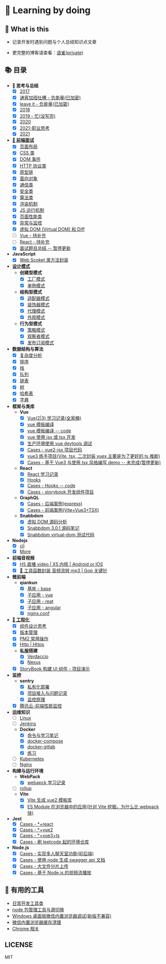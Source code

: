 # 👀 Learning by doing

## 🤔 What is this

- 记录开发时遇到问题与个人总结知识点文章

- 更完整的博客请查看：[语雀(private)](https://www.yuque.com/wuchendi/fe)

## 📚 目录

- **📝 思考与总结**
  - [x] [2017](https://www.yuque.com/wuchendi/fe/hlmugn)
  - [x] [通宵加班吐槽 - 负能量(已加密)](https://www.yuque.com/wuchendi/fe/wp3ue7)
  - [x] [leave it - 负能量(已加密)](https://www.yuque.com/wuchendi/fe/gf6eln)
  - [x] [2018](https://www.yuque.com/wuchendi/fe/tsk7tu)
  - [x] [2019 - 忙(没写完)](https://www.yuque.com/wuchendi/fe/2019)
  - [x] [2020](https://www.yuque.com/wuchendi/fe/2020)
  - [x] [2021-职业思考](https://www.yuque.com/wuchendi/fe/20210318)
  - [x] [2021](https://www.yuque.com/wuchendi/fe/ndmoi4)
- **[🚌 前端面试](https://www.yuque.com/wuchendi/fe/gbm289)**
  - [x] [页面布局](https://www.yuque.com/wuchendi/fe/wkvdd5)
  - [x] [CSS 类](https://www.yuque.com/wuchendi/fe/gz38f8)
  - [x] [DOM 事件](https://www.yuque.com/wuchendi/fe/ak21nu)
  - [x] [HTTP 协议类](https://www.yuque.com/wuchendi/fe/iuzh4l)
  - [x] [原型链](https://www.yuque.com/wuchendi/fe/gab37o)
  - [x] [面向对象](https://www.yuque.com/wuchendi/fe/xb49u8)
  - [x] [通信类](https://www.yuque.com/wuchendi/fe/bhap7g)
  - [x] [安全类](https://www.yuque.com/wuchendi/fe/htr8zo)
  - [x] [算法类](https://www.yuque.com/wuchendi/fe/buz57c)
  - [x] [渲染机制](https://www.yuque.com/wuchendi/fe/wvi7fa)
  - [x] [JS 运行机制](https://www.yuque.com/wuchendi/fe/sd4f1v)
  - [x] [页面性能类](https://www.yuque.com/wuchendi/fe/dukgkf)
  - [x] [异常与监控](https://www.yuque.com/wuchendi/fe/io5x15)
  - [x] [虚拟 DOM (Virtual DOM) 和 Diff](https://www.yuque.com/wuchendi/fe/uvt07z)
  - [ ] [Vue - 待补充](https://www.yuque.com/wuchendi/fe/gvqnao)
  - [ ] [React - 待补充](https://www.yuque.com/wuchendi/fe/pm3a6g)
  - [x] [面试题目总结 -- 暂停更新](https://www.yuque.com/wuchendi/fe/naounc)
- **JavaScript**
  - [x] [Web Scoket 类方法封装](https://www.yuque.com/wuchendi/fe/wx3wzn)
- **[设计模式](https://www.yuque.com/wuchendi/fe/ch6d63)**
  - **创建型模式**
    - [x] [工厂模式](https://www.yuque.com/wuchendi/fe/fr2dce)
    - [x] [单例模式](https://www.yuque.com/wuchendi/fe/bz40t8)
  - **结构型模式**
    - [x] [适配器模式](https://www.yuque.com/wuchendi/fe/gegbcc)
    - [x] [装饰器模式](https://www.yuque.com/wuchendi/fe/bdfak0)
    - [x] [代理模式](https://www.yuque.com/wuchendi/fe/aroq8r)
    - [x] [外观模式](https://www.yuque.com/wuchendi/fe/gghal1)
  - **行为型模式**
    - [x] [策略模式](https://www.yuque.com/wuchendi/fe/zof95x)
    - [x] [观察者模式](https://www.yuque.com/wuchendi/fe/nppb04)
    - [x] [发布订阅模式](https://www.yuque.com/wuchendi/fe/hyzk3n)
- **数据结构与算法**
  - [x] [复杂度分析](https://www.yuque.com/wuchendi/fe/qwgpwl)
  - [x] [排序](https://www.yuque.com/wuchendi/fe/gkyy34)
  - [x] [栈](https://www.yuque.com/wuchendi/fe/qloqrg)
  - [x] [队列](https://www.yuque.com/wuchendi/fe/gblegg)
  - [x] [链表](https://www.yuque.com/wuchendi/fe/vx4is2)
  - [x] [树](https://www.yuque.com/wuchendi/fe/bst46n)
  - [x] [哈希表](https://www.yuque.com/wuchendi/fe/rpzpl7)
  - [x] [字典](https://www.yuque.com/wuchendi/fe/pgq4mi)
- **框架与类库**
  - **Vue**
    - [x] [Vue(2\|3) 学习记录(全家桶)](https://www.yuque.com/wuchendi/fe/doboqg)
    - [x] [vue 模板编译](https://www.yuque.com/wuchendi/fe/xkd1mc)
    - [x] [vue 模板编译 -- code](./05-Vue/vue-template-compiler-render)
    - [x] [vue 使用 jsx 或 tsx 开发](https://www.yuque.com/wuchendi/fe/eynq4g)
    - [x] [生产环境使用 vue devtools 调试](https://www.yuque.com/wuchendi/fe/gi82zv)
    - [x] [Cases - vue2-jsx 项目代码](./05-Vue/vue2-jsx)
    - [x] [vue3 练手项目(Vite, tsx, 二次封装 vuex 主要是为了更好的 ts 推断)](./05-Vue/vite-vue-ts)
    - [x] [Cases - 基于 Vue3 与使用 tsx 风格编写 demo -- 未完成(暂停更新)](./05-Vue/vue3-json-schema-form)
  - **React**
    - [x] [React 学习记录](https://www.yuque.com/wuchendi/fe/re7tor)
    - [x] [Hooks](https://www.yuque.com/wuchendi/fe/ef5y1i)
    - [x] [Cases - Hooks -- code](./05-React/react-hooks-ts)
    - [x] [Cases - storybook 开发组件项目](https://github.com/WuChenDi/react-components)
  - **GraphQL**
    - [x] [Cases - 后端案例(express)](./11-GraphQL/code)
    - [x] [Cases - 前端案例(Vite+Vue3+TSX)](./11-GraphQL/vite-client)
  - **Snabbdom**
    - [x] [虚拟 DOM 源码分析](https://www.yuque.com/wuchendi/fe/uvt07z)
    - [x] [Snabbdom 3.0.1 源码笔记](./12-snabbdom/3.0.1)
    - [x] [Snabbdom virtual-dom 测试代码](./12-snabbdom/virtual-dom)
- **Nodejs**
  - [x] [cli](./07-nodejs/cli)
  - [x] [More](https://github.com/WuChenDi/node-case)
- **前端音视频**
  - [x] [H5 直播 video \| X5 内核 \| Android or IOS](https://www.yuque.com/wuchendi/fe/gflcap)
  - [x] [🔧 工具函数封装 音频流转 mp3 \| Gop 关键针](https://www.yuque.com/wuchendi/fe/km1u2o)
- **微前端**
  - **qiankun**
    - [x] [基座 - base](./10-微前端/qiankun/qiankun-base)
    - [x] [子应用 - vue](./10-微前端/qiankun/qiankun-vue)
    - [x] [子应用 - reat](./10-微前端/qiankun/qiankun-react)
    - [x] [子应用 - angular](./10-微前端/qiankun/qiankun-angular)
    - [x] [nginx.conf](./10-微前端/qiankun/nginx.conf)
- **[👷 工程化](https://www.yuque.com/wuchendi/fe/suxour)**
  - [x] [组件设计思考](https://www.yuque.com/wuchendi/fe/gecylg)
  - [x] [版本管理](https://www.yuque.com/wuchendi/fe/mr08cy)
  - [x] [PM2 常用操作](https://www.yuque.com/wuchendi/fe/czcqdv)
  - [x] [Http \| Https]()
  - **私服搭建**
    - [x] [Verdaccio](https://www.yuque.com/wuchendi/fe/eqyac8)
    - [x] [Nexus](https://www.yuque.com/wuchendi/fe/buq4az)
  - [x] [StoryBook 构建 UI 组件 - 项目演示](https://github.com/WuChenDi/react-components)
- **监控**
  - **sentry**
    - [x] [私有化部署](https://www.yuque.com/wuchendi/fe/noh92g)
    - [x] [项目接入与问题记录](https://www.yuque.com/wuchendi/fe/fdcdnq)
    - [x] [监控原理](https://www.yuque.com/wuchendi/fe/rndweh)
  - [x] [腾讯云-前端性能监控](https://www.yuque.com/wuchendi/fe/ampdk6)
- **运维知识**
  - [ ] [Linux]()
  - [ ] [Jenkins]()
  - **Docker**
    - [x] [命令与学习笔记](https://www.yuque.com/wuchendi/fe/qd8gsi)
    - [x] [docker-compose](https://www.yuque.com/wuchendi/fe/hr5v3s)
    - [x] [docker-gitlab](https://www.yuque.com/wuchendi/fe/vfbycd)
    - [x] [练习](https://www.yuque.com/wuchendi/fe/ntlwr8)
  - [ ] [Kubernetes]()
  - [ ] [Nginx]()
- **构建与运行环境**
  - **WebPack**
    - [x] [webapck 学习记录](https://www.yuque.com/wuchendi/fe/guaow0)
  - [ ] [rollup]()
  - **Vite**
    - [x] [Vite 生成 vue2 模板库](https://github.com/WuChenDi/vite-vue2-template)
    - [x] [ES Module 在浏览器中的应用(针对 Vite 挖掘，为什么比 webpack 快)](./05-Vue/es-module-demo/test1.html)
- **Jest**
  - [x] [Cases - \*+react](./14-jest/jest-react)
  - [x] [Cases - \*+vue2](./14-jest/jest-vue)
  - [x] [Cases - \*+vue3+ts](./14-jest/jest-vue-ts)
  - [x] [Cases - 刷 leetcode 起的环境仓库](./14-jest/lesson1/package.json)
- **Node.js**
  - [x] [Cases - 实现多人聊天室功能(前后端)](https://github.com/WuChenDi/node-case/blob/main/chat-room)
  - [x] [Cases - 使用 node 生成 swagger api 文档](https://github.com/WuChenDi/node-case/blob/main/express-swagger)
  - [x] [Cases - 大文件分片上传](https://github.com/WuChenDi/node-case/blob/main/fileupload)
  - [x] [Cases - 基于 Node.js 的视频流播放](https://github.com/WuChenDi/node-case/blob/main/video-stream)

## 💼 有用的工具

- [日常开发工具类](https://www.yuque.com/wuchendi/fe/qye7xc)
- [node 包管理工具与源切换](https://www.yuque.com/wuchendi/fe/xrqgad)
- [Windows 桌面版微信内置浏览器调试(新版不兼容)](https://www.yuque.com/wuchendi/fe/winwechat)
- [微信内置浏览器缓存清理](https://www.yuque.com/wuchendi/fe/abrnuy)
- [Chrome 相关](https://www.yuque.com/wuchendi/fe/faypc7)

<!-- 
## 📊 Stats
![Alt](https://repobeats.axiom.co/api/embed/a91ef613a9adf2dcec4eaa82b1913a493acdf509.svg "Repobeats analytics image") -->

<!-- ### 我觉得写总结是一种思路整理、自我纠正和目标重新聚焦的过程 🦝 🦝 🦝

- [前端生涯的第一年-2017 (学校 -> 实习 -> 毕业，前端——我一直在路上)](https://github.com/WuChenDi/Front-End/blob/master/00-WorkSummary/2017.md)

- [前端生涯的第二年-2018 (迟来的 2018，招手的 2019)](https://github.com/WuChenDi/Front-End/blob/master/00-WorkSummary/2018.md)

- [2018 寒冬离职](https://github.com/WuChenDi/Front-End/blob/master/00-WorkSummary/2018.12.7%E7%A6%BB%E8%81%8C.md)

- [切图仔在 2019 的经历 - updating](https://github.com/WuChenDi/Front-End/blob/master/00-WorkSummary/%E5%88%87%E5%9B%BE%E4%BB%94%E5%9C%A82019%E7%9A%84%E7%BB%8F%E5%8E%86.md) -->

<!--
<img src="./screenshots/forkStar.png"/> -->
## LICENSE

MIT

[1]: https://github.com/WuChenDi
[2]: https://WuChenDi.github.io
